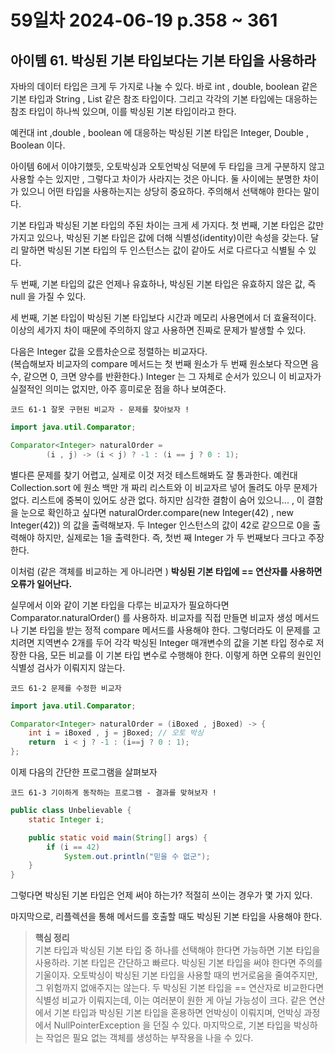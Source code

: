 # 59일차 2024-06-19  p.358 ~ 361

## 아이템 61. 박싱된 기본 타입보다는 기본 타입을 사용하라 

자바의 데이터 타입은 크게 두 가지로 나눌 수 있다. 바로 int , double, boolean 같은 기본 타입과 
String , List 같은 참조 타입이다. 
그리고 각각의 기본 타입에는 대응하는 참조 타입이 하나씩 있으며, 이를 박싱된 기본 타입이라고 한다. 

예컨대 int ,double , boolean 에 대응하는 박싱된 기본 타입은 Integer, Double , Boolean 이다.

아이템 6에서 이야기했듯, 오토박싱과 오토언박싱 덕분에 두 타입을 크게 구분하지 않고 사용할 수는 있지만 , 
그렇다고 차이가 사라지는 것은 아니다. 둘 사이에는 분명한 차이가 있으니 어떤 타입을 사용하는지는 상당히 중요하다.
주의해서 선택해야 한다는 말이다.

기본 타입과 박싱된 기본 타입의 주된 차이는 크게 세 가지다. 첫 번째, 기본 타입은 값만 가지고 있으나, 
박싱된 기본 타입은 값에 더해 식별성(identity)이란 속성을 갖는다.
달리 말하면 박싱된 기본 타입의 두 인스턴스는 값이 같아도 서로 다르다고 식별될 수 있다. 

두 번째, 기본 타입의 값은 언제나 유효하나, 박싱된 기본 타입은 유효하지 않은 값, 즉 null 을 가질 수 있다. 

세 번째, 기본 타입이 박싱된 기본 타입보다 시간과 메모리 사용면에서 더 효율적이다. 
이상의 세가지 차이 때문에 주의하지 않고 사용하면 진짜로 문제가 발생할 수 있다. 

다음은 Integer 값을 오름차순으로 정렬하는 비교자다.  
(복습해보자 비교자의 compare 메서드는 첫 번째 원소가 두 번째 원소보다 작으면 음수, 같으면 0, 크면 양수를 반환한다.)
Integer 는 그 자체로 순서가 있으니 이 비교자가 실절적인 의미는 없지만, 아주 흥미로운 점을 하나 보여준다. 

`코드 61-1 잘못 구현된 비교자 - 문제를 찾아보자 !`

```java
import java.util.Comparator;

Comparator<Integer> naturalOrder =
        (i , j) -> (i < j) ? -1 : (i == j ? 0 : 1);
```
별다른 문제를 찾기 어렵고, 실제로 이것 저것 테스트해봐도 잘 통과한다. 
예컨대 Collection.sort 에 원소 백만 개 짜리 리스트와 이 비교자르 넣어 돌려도 아무 문제가 없다. 
리스트에 중복이 있어도 상관 없다. 하지만 심각한 결함이 숨어 있으니... , 이 결함을 눈으로 확인하고 싶다면 
naturalOrder.compare(new Integer(42) , new Integer(42)) 의 값을 출력해보자. 
두 Integer 인스턴스의 값이 42로 같으므로 0을 출력해야 하지만, 실제로는 1을 출력한다. 
즉, 첫번 째 Integer 가 두 번째보다 크다고 주장한다.



이처럼 (같은 객체를 비교하는 게 아니라면 ) **박싱된 기본 타입에 == 연산자를 사용하면 오류가 일어난다.**

실무에서 이와 같이 기본 타입을 다루는 비교자가 필요하다면 Comparator.naturalOrder() 를 사용하자.
비교자를 직접 만들면 비교자 생성 메서드나 기본 타입을 받는 정적 compare 메서드를 사용해야 한다. 
그렇더라도 이 문제를 고치려면 지역변수 2개를 두어 각각 박싱된 Integer 매개변수의 값을 기본 타입 정수로 저장한 다음,
모든 비교를 이 기본 타입 변수로 수행해야 한다. 이렇게 하면 오류의 원인인 식별성 검사가 이뤄지지 않는다. 

`코드 61-2 문제를 수정한 비교자 `

```java
import java.util.Comparator;

Comparator<Integer> naturalOrder = (iBoxed , jBoxed) -> {
    int i = iBoxed , j = jBoxed; // 오토 박싱
    return  i < j ? -1 : (i==j ? 0 : 1); 
};
```

이제 다음의 간단한 프로그램을 살펴보자

`코드 61-3 기이하게 동작하는 프로그램 - 결과를 맞혀보자 !`

```java
public class Unbelievable {
    static Integer i;

    public static void main(String[] args) {
        if (i == 42)
            System.out.println("믿을 수 없군");
    }
}
```

그렇다면 박싱된 기본 타입은 언제 써야 하는가? 적절히 쓰이는 경우가 몇 가지 있다.

마지막으로, 리플렉션을 통해 메서드를 호출할 때도 박싱된 기본 타입을 사용해야 한다.


> **핵심 정리**
> <br/>
> 기본 타입과 박싱된 기본 타입 중 하나를 선택해야 한다면 가능하면 기본 타입을 사용하라.
> 기본 타입은 간단하고 빠르다. 박싱된 기본 타입을 써야 한다면 주의를 기울이자.
> 오토박싱이 박싱된 기본 타입을 사용할 때의 번거로움을 줄여주지만, 그 위험까지 없애주지는 않는다.
> 두 박싱된 기본 타입을 == 연산자로 비교한다면 식별성 비교가 이뤄지는데, 이는 여러분이 원한 게 아닐 가능성이 크다.
> 같은 연산에서 기본 타입과 박싱된 기본 타입을 혼용하면 언박싱이 이뤄지며, 언박싱 과정에서 NullPointerException 
> 을 던질 수 있다. 마지막으로, 기본 타입을 박싱하는 작업은 필요 없는 객체를 생성하는 부작용을 나을 수 있다. 
